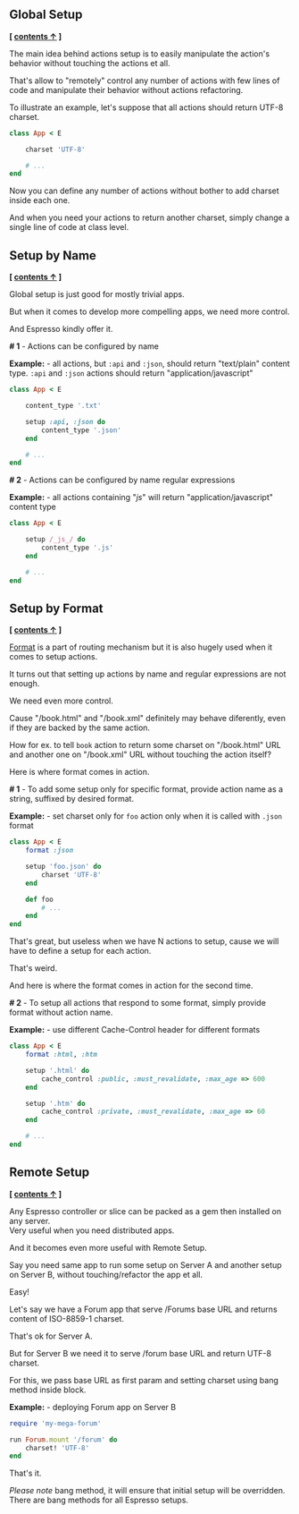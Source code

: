 
## Global Setup

**[ [contents &uarr;](https://github.com/slivu/router#tutorial) ]**

The main idea behind actions setup is to easily manipulate the action's behavior
without touching the actions et all.

That's allow to "remotely" control any number of actions with few lines of code
and manipulate their behavior without actions refactoring.

To illustrate an example, let's suppose that all actions should return UTF-8 charset.

```ruby
class App < E

    charset 'UTF-8'

    # ...
end
```

Now you can define any number of actions without bother to add charset inside each one.

And when you need your actions to return another charset,
simply change a single line of code at class level.


## Setup by Name

**[ [contents &uarr;](https://github.com/slivu/router#tutorial) ]**

Global setup is just good for mostly trivial apps.

But when it comes to develop more compelling apps, we need more control.

And Espresso kindly offer it.

**# 1** - Actions can be configured by name

**Example:** - all actions, but `:api` and `:json`, should return "text/plain" content type.
`:api` and `:json` actions should return  "application/javascript"

```ruby
class App < E

    content_type '.txt'

    setup :api, :json do
        content_type '.json'
    end

    # ...
end
```

**# 2** - Actions can be configured by name regular expressions

**Example:** - all actions containing "_js_" will return "application/javascript" content type

```ruby
class App < E

    setup /_js_/ do
        content_type '.js'
    end

    # ...
end
```


## Setup by Format

**[ [contents &uarr;](https://github.com/slivu/router#tutorial) ]**

[Format](https://github.com/slivu/router/blob/master/Routing.md#format) is a part of routing mechanism
but it is also hugely used when it comes to setup actions.

It turns out that setting up actions by name and regular expressions are not enough.

We need even more control.

Cause "/book.html" and "/book.xml" definitely may behave diferently, even if they are backed by the same action.

How for ex. to tell `book` action to return some charset on "/book.html" URL
and another one on "/book.xml" URL without touching the action itself?

Here is where format comes in action.

**# 1** - To add some setup only for specific format, provide action name as a string, suffixed by desired format.

**Example:** - set charset only for `foo` action only when it is called with `.json` format

```ruby
class App < E
    format :json

    setup 'foo.json' do
        charset 'UTF-8'
    end

    def foo
        # ...
    end
end
```

That's great, but useless when we have N actions to setup, cause we will have to define a setup for each action.

That's weird.

And here is where the format comes in action for the second time.

**# 2** - To setup all actions that respond to some format, simply provide format without action name.

**Example:** - use different Cache-Control header for different formats

```ruby
class App < E
    format :html, :htm

    setup '.html' do
        cache_control :public, :must_revalidate, :max_age => 600
    end

    setup '.htm' do
        cache_control :private, :must_revalidate, :max_age => 60
    end

    # ...
end
```


## Remote Setup

**[ [contents &uarr;](https://github.com/slivu/router#tutorial) ]**

Any Espresso controller or slice can be packed as a gem then installed on any server.<br/>
Very useful when you need distributed apps.

And it becomes even more useful with Remote Setup.

Say you need same app to run some setup on Server A and another setup on Server B,
without touching/refactor the app et all.

Easy!

Let's say we have a Forum app that serve /Forums base URL and returns content of ISO-8859-1 charset.

That's ok for Server A.

But for Server B we need it to serve /forum base URL and return UTF-8 charset.

For this, we pass base URL as first param and setting charset using bang method inside block.

**Example:** - deploying Forum app on Server B

```ruby
require 'my-mega-forum'

run Forum.mount '/forum' do
    charset! 'UTF-8'
end
```

That's it.

*Please note* bang method, it will ensure that initial setup will be overridden.<br/>
There are bang methods for all Espresso setups.
